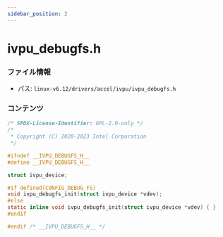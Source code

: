 ```yaml
---
sidebar_position: 2
---
```

# ivpu_debugfs.h

### ファイル情報

- パス: `linux-v6.12/drivers/accel/ivpu/ivpu_debugfs.h`

### コンテンツ

```h
/* SPDX-License-Identifier: GPL-2.0-only */
/*
 * Copyright (C) 2020-2023 Intel Corporation
 */

#ifndef __IVPU_DEBUGFS_H__
#define __IVPU_DEBUGFS_H__

struct ivpu_device;

#if defined(CONFIG_DEBUG_FS)
void ivpu_debugfs_init(struct ivpu_device *vdev);
#else
static inline void ivpu_debugfs_init(struct ivpu_device *vdev) { }
#endif

#endif /* __IVPU_DEBUGFS_H__ */

```
